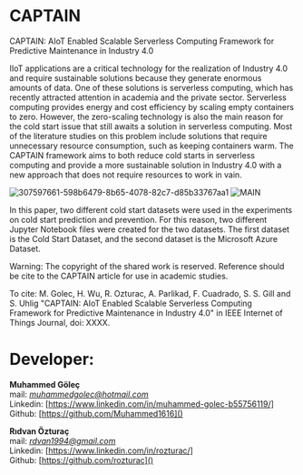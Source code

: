 
# CAPTAIN
CAPTAIN: AIoT Enabled Scalable Serverless Computing Framework for Predictive Maintenance in Industry 4.0

IIoT applications are a critical technology for the realization of Industry 4.0 and require sustainable solutions because they generate enormous amounts of data. One of these solutions is serverless computing, which has recently attracted attention in academia and the private sector. Serverless computing provides energy and cost efficiency by scaling empty containers to zero. However, the zero-scaling technology is also the main reason for the cold start issue that still awaits a solution in serverless computing. Most of the literature studies on this problem include solutions that require unnecessary resource consumption, such as keeping containers warm. The CAPTAIN framework aims to both reduce cold starts in serverless computing and provide a more sustainable solution in Industry 4.0 with a new approach that does not require resources to work in vain.


 
![307597661-598b6479-8b65-4078-82c7-d85b33767aa1](https://github.com/user-attachments/assets/b5e4c2d4-ec2e-494e-bd56-67c20296bef5)
![MAIN](https://github.com/user-attachments/assets/6dfc00b7-0995-4032-8c70-0bd278df4a8e)



In this paper, two different cold start datasets were used in the experiments on cold start prediction and prevention. For this reason, two different Jupyter Notebook files were created for the two datasets. The first dataset is the Cold Start Dataset, and the second dataset is the Microsoft Azure Dataset.



Warning: The copyright of the shared work is reserved. Reference should be cite to the CAPTAIN article for use in academic studies. 

To cite:
M. Golec, H. Wu, R. Ozturac, A. Parlikad, F. Cuadrado, S. S. Gill and S. Uhlig "CAPTAIN: AIoT Enabled Scalable Serverless Computing Framework for Predictive Maintenance in Industry 4.0" in IEEE Internet of Things Journal, doi: XXXX.

# Developer:
**Muhammed Göleç** <br/> 
mail: *muhammedgolec@hotmail.com* <br/>
Linkedin: [https://www.linkedin.com/in/muhammed-golec-b55756119/] <br/>
Github: [https://github.com/Muhammed1616]() 

**Rıdvan Özturaç** <br/> 
mail: *rdvan1994@gmail.com* <br/>
Linkedin: [https://www.linkedin.com/in/rozturac/] <br/>
Github: [https://github.com/rozturac]()
